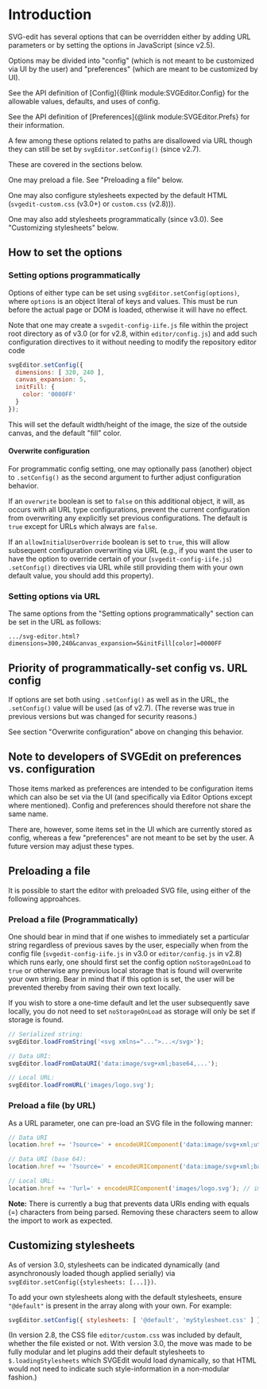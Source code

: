 # Introduction

SVG-edit has several options that can be overridden either by adding URL
parameters or by setting the options in JavaScript (since v2.5).

Options may be divided into "config" (which is not meant to be customized
via UI by the user) and "preferences" (which are meant to be customized
by UI).

See the API definition of
[Config]{@link module:SVGEditor.Config}
for the allowable values, defaults, and uses of config.

See the API definition of [Preferences]{@link module:SVGEditor.Prefs}
for their information.

A few among these options related to paths are disallowed via URL though
they can still be set by `svgEditor.setConfig()` (since v2.7).

These are covered in the sections below.

One may preload a file. See "Preloading a file" below.

One may also configure stylesheets expected by the default HTML
(`svgedit-custom.css` (v3.0+) or `custom.css` (v2.8))).

One may also add stylesheets programmatically (since v3.0).
See "Customizing stylesheets" below.

## How to set the options

### Setting options programmatically

Options of either type can be set using `svgEditor.setConfig(options)`,
where `options` is an object literal of keys and values. This must be
run before the actual page or DOM is loaded, otherwise it will have no
effect.

Note that one may create a `svgedit-config-iife.js` file within the project
root directory as of v3.0 (or for v2.8, within `editor/config.js`) and
add such configuration directives to it without needing to modify the
repository editor code

```js
svgEditor.setConfig({
  dimensions: [ 320, 240 ],
  canvas_expansion: 5,
  initFill: {
    color: '0000FF'
  }
});
```

This will set the default width/height of the image, the size of the outside
canvas, and the default "fill" color.

#### Overwrite configuration

For programmatic config setting, one may optionally pass (another)
object to `.setConfig()` as the second argument to further adjust
configuration behavior.

If an `overwrite` boolean is set to `false` on this additional object,
it will, as occurs with all URL type configurations, prevent the current
configuration from overwriting any explicitly set previous configurations.
The default is `true` except for URLs which always are `false`.

If an `allowInitialUserOverride` boolean is set to `true`, this will allow
subsequent configuration overwriting via URL (e.g., if you want the
user to have the option to override certain of your (`svgedit-config-iife.js`)
`.setConfig()` directives via URL while still providing them with
your own default value, you should add this property).

### Setting options via URL

The same options from the "Setting options programmatically" section can be
set in the URL as follows:

```
.../svg-editor.html?dimensions=300,240&canvas_expansion=5&initFill[color]=0000FF
```

## Priority of programmatically-set config vs. URL config

If options are set both using `.setConfig()` as well as in the URL, the
`.setConfig()` value will be used (as of v2.7). (The reverse was true in
  previous versions but was changed for security reasons.)

See section "Overwrite configuration" above on changing this behavior.

## Note to developers of SVGEdit on preferences vs. configuration

Those items marked as preferences are intended to be configuration items
which can also be set via the UI (and specifically via Editor Options
except where mentioned). Config and preferences should therefore not
share the same name.

There are, however, some items set in the UI which are currently
stored as config, whereas a few "preferences" are not meant to be set
by the user. A future version may adjust these types.

## Preloading a file

It is possible to start the editor with preloaded SVG file, using either
of the following approahces.

### Preload a file (Programmatically)

One should bear in mind that if one wishes to immediately set a
particular string regardless of previous saves by the user, especially when
from the config file (`svgedit-config-iife.js` in v3.0 or `editor/config.js`
in v2.8) which runs early, one should first set the config option
`noStorageOnLoad` to `true` or otherwise any
previous local storage that is found will overwrite your own string.
Bear in mind that if this option is set, the user will be prevented thereby
from saving their own text locally.

If you wish to store a one-time default and let the user subsequently save
locally, you do not need to set `noStorageOnLoad` as storage will only be
set if storage is found.

```js
// Serialized string:
svgEditor.loadFromString('<svg xmlns="...">...</svg>');

// Data URI:
svgEditor.loadFromDataURI('data:image/svg+xml;base64,...');

// Local URL:
svgEditor.loadFromURL('images/logo.svg');
```

### Preload a file (by URL)

As a URL parameter, one can pre-load an SVG file in the following manner:

```js
// Data URI
location.href += '?source=' + encodeURIComponent('data:image/svg+xml;utf8,' + svgText);

// Data URI (base 64):
location.href += '?source=' + encodeURIComponent('data:image/svg+xml;base64,' + svgTextAsBase64); // data%3Aimage%2Fsvg%2Bxml%3Bbase64%2C ...

// Local URL:
location.href += '?url=' + encodeURIComponent('images/logo.svg'); // images%2Flogo.svg
```

**Note:** There is currently a bug that prevents data URIs ending with
equals (=) characters from being parsed. Removing these characters seem
to allow the import to work as expected.
<!-- Todo: Is this still occurring? -->

## Customizing stylesheets

As of version 3.0, stylesheets can be indicated dynamically (and
asynchronously loaded though applied serially) via
`svgEditor.setConfig({stylesheets: [...]})`.

To add your own stylesheets along with the default stylesheets, ensure
`"@default"` is present in the array along with your own. For example:

```js
svgEditor.setConfig({ stylesheets: [ '@default', 'myStylesheet.css' ] });
```

(In version 2.8, the CSS file `editor/custom.css` was included by default,
whether the file existed or not. With version 3.0, the move was made to
be fully modular and let plugins add their default stylesheets to
`$.loadingStylesheets` which SVGEdit would load dynamically, so that HTML
would not need to indicate such style-information in a non-modular fashion.)
